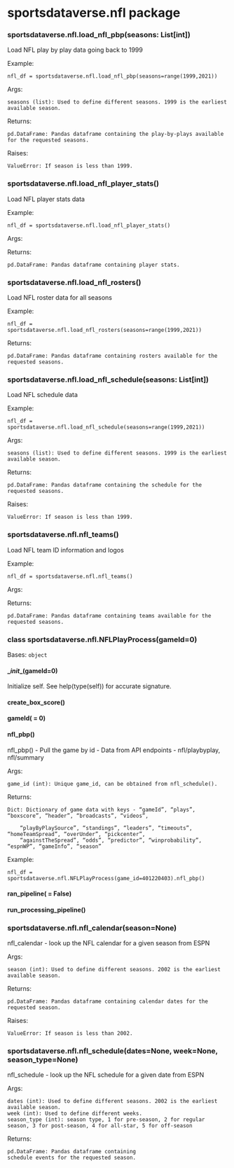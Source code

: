 # sportsdataverse.nfl package

### sportsdataverse.nfl.load_nfl_pbp(seasons: List[int])
Load NFL play by play data going back to 1999

Example:

    nfl_df = sportsdataverse.nfl.load_nfl_pbp(seasons=range(1999,2021))

Args:

    seasons (list): Used to define different seasons. 1999 is the earliest available season.

Returns:

    pd.DataFrame: Pandas dataframe containing the play-by-plays available for the requested seasons.

Raises:

    ValueError: If season is less than 1999.


### sportsdataverse.nfl.load_nfl_player_stats()
Load NFL player stats data

Example:

    nfl_df = sportsdataverse.nfl.load_nfl_player_stats()

Args:

Returns:

    pd.DataFrame: Pandas dataframe containing player stats.


### sportsdataverse.nfl.load_nfl_rosters()
Load NFL roster data for all seasons

Example:

    nfl_df = sportsdataverse.nfl.load_nfl_rosters(seasons=range(1999,2021))

Returns:

    pd.DataFrame: Pandas dataframe containing rosters available for the requested seasons.


### sportsdataverse.nfl.load_nfl_schedule(seasons: List[int])
Load NFL schedule data

Example:

    nfl_df = sportsdataverse.nfl.load_nfl_schedule(seasons=range(1999,2021))

Args:

    seasons (list): Used to define different seasons. 1999 is the earliest available season.

Returns:

    pd.DataFrame: Pandas dataframe containing the schedule for the requested seasons.

Raises:

    ValueError: If season is less than 1999.


### sportsdataverse.nfl.nfl_teams()
Load NFL team ID information and logos

Example:

    nfl_df = sportsdataverse.nfl.nfl_teams()

Args:

Returns:

    pd.DataFrame: Pandas dataframe containing teams available for the requested seasons.

### class sportsdataverse.nfl.NFLPlayProcess(gameId=0)
Bases: `object`


#### \__init__(gameId=0)
Initialize self.  See help(type(self)) for accurate signature.


#### create_box_score()

#### gameId( = 0)

#### nfl_pbp()
nfl_pbp() - Pull the game by id - Data from API endpoints - nfl/playbyplay, nfl/summary

Args:

    game_id (int): Unique game_id, can be obtained from nfl_schedule().

Returns:

    Dict: Dictionary of game data with keys - “gameId”, “plays”, “boxscore”, “header”, “broadcasts”, “videos”,

        “playByPlaySource”, “standings”, “leaders”, “timeouts”, “homeTeamSpread”, “overUnder”, “pickcenter”,
        “againstTheSpread”, “odds”, “predictor”, “winprobability”, “espnWP”, “gameInfo”, “season”

Example:

    nfl_df = sportsdataverse.nfl.NFLPlayProcess(game_id=401220403).nfl_pbp()


#### ran_pipeline( = False)

#### run_processing_pipeline()


### sportsdataverse.nfl.nfl_calendar(season=None)
nfl_calendar - look up the NFL calendar for a given season from ESPN

Args:

    season (int): Used to define different seasons. 2002 is the earliest available season.

Returns:

    pd.DataFrame: Pandas dataframe containing calendar dates for the requested season.

Raises:

    ValueError: If season is less than 2002.


### sportsdataverse.nfl.nfl_schedule(dates=None, week=None, season_type=None)
nfl_schedule - look up the NFL schedule for a given date from ESPN

Args:

    dates (int): Used to define different seasons. 2002 is the earliest available season.
    week (int): Used to define different weeks.
    season_type (int): season type, 1 for pre-season, 2 for regular season, 3 for post-season, 4 for all-star, 5 for off-season

Returns:

    pd.DataFrame: Pandas dataframe containing
    schedule events for the requested season.
